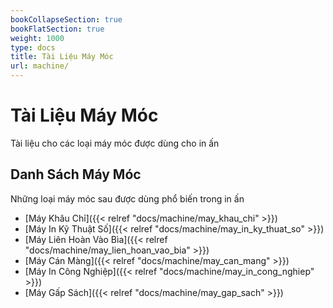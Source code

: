 ```yaml
---
bookCollapseSection: true
bookFlatSection: true
weight: 1000
type: docs
title: Tài Liệu Máy Móc
url: machine/
---
```


# Tài Liệu Máy Móc

Tài liệu cho các loại máy móc được dùng cho in ấn

## Danh Sách Máy Móc

Những loại máy móc sau được dùng phổ biến trong in ấn

- [Máy Khâu Chỉ]({{< relref "docs/machine/may_khau_chi" >}})
- [Máy In Kỹ Thuật Số]({{< relref "docs/machine/may_in_ky_thuat_so" >}})
- [Máy Liên Hoàn Vào Bìa]({{< relref "docs/machine/may_lien_hoan_vao_bia" >}})
- [Máy Cán Màng]({{< relref "docs/machine/may_can_mang" >}})
- [Máy In Công Nghiệp]({{< relref "docs/machine/may_in_cong_nghiep" >}})
- [Máy Gấp Sách]({{< relref "docs/machine/may_gap_sach" >}})


